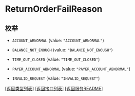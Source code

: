 # ReturnOrderFailReason

## 枚举


* `ACCOUNT_ABNORMAL` (value: `"ACCOUNT_ABNORMAL"`)

* `BALANCE_NOT_ENOUGH` (value: `"BALANCE_NOT_ENOUGH"`)

* `TIME_OUT_CLOSED` (value: `"TIME_OUT_CLOSED"`)

* `PAYER_ACCOUNT_ABNORMAL` (value: `"PAYER_ACCOUNT_ABNORMAL"`)

* `INVALID_REQUEST` (value: `"INVALID_REQUEST"`)


[\[返回类型列表\]](README.md#类型列表)
[\[返回接口列表\]](README.md#接口列表)
[\[返回服务README\]](README.md)


